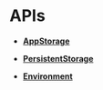 # APIs<a name="EN-US_TOPIC_0000001166729297"></a>

-   **[AppStorage](ts-application-states-appstorage.md)**  

-   **[PersistentStorage](ts-application-states-apis-persistentstorage.md)**  

-   **[Environment](ts-application-states-apis-environment.md)**  


